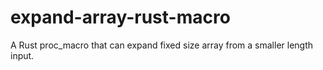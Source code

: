 # expand-array-rust-macro
A Rust proc_macro that can expand fixed size array from a smaller length input.
